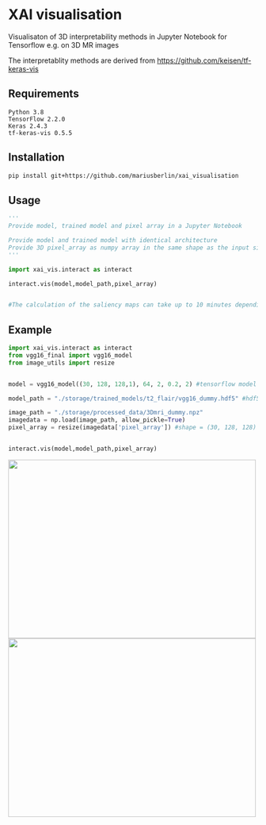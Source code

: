 

# XAI visualisation

Visualisaton of 3D interpretability methods in Jupyter Notebook for Tensorflow e.g. on 3D MR images

The interpretablity methods are derived from https://github.com/keisen/tf-keras-vis


## Requirements

```
Python 3.8
TensorFlow 2.2.0
Keras 2.4.3
tf-keras-vis 0.5.5
```

## Installation


```bash
pip install git+https://github.com/mariusberlin/xai_visualisation
```

## Usage

```python
'''
Provide model, trained model and pixel array in a Jupyter Notebook

Provide model and trained model with identical architecture
Provide 3D pixel_array as numpy array in the same shape as the input size of the 3D model. Pixel_array dimensions: (depth, length, width) or (1,depth, length, width,1); depth = dimension of interactive slider
'''

import xai_vis.interact as interact

interact.vis(model,model_path,pixel_array)


#The calculation of the saliency maps can take up to 10 minutes depending on your GPU.


```

## Example
```python
import xai_vis.interact as interact
from vgg16_final import vgg16_model
from image_utils import resize


model = vgg16_model((30, 128, 128,1), 64, 2, 0.2, 2) #tensorflow model

model_path = "./storage/trained_models/t2_flair/vgg16_dummy.hdf5" #hdf5 format neccessary

image_path = "./storage/processed_data/3Dmri_dummy.npz"
imagedata = np.load(image_path, allow_pickle=True)
pixel_array = resize(imagedata['pixel_array']) #shape = (30, 128, 128)


interact.vis(model,model_path,pixel_array)
```

<img src="https://user-images.githubusercontent.com/51263484/112940011-cbe05f80-912c-11eb-97bd-7e776e645b65.png" width="500" height="360"> 
<img src="https://user-images.githubusercontent.com/51263484/112939970-b4a17200-912c-11eb-9c5b-ac51e0dfef12.png" width="500" height="360"> 















